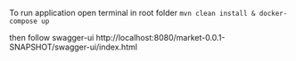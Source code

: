 To run application open terminal in root folder ```mvn clean install & docker-compose up```

then follow swagger-ui http://localhost:8080/market-0.0.1-SNAPSHOT/swagger-ui/index.html
